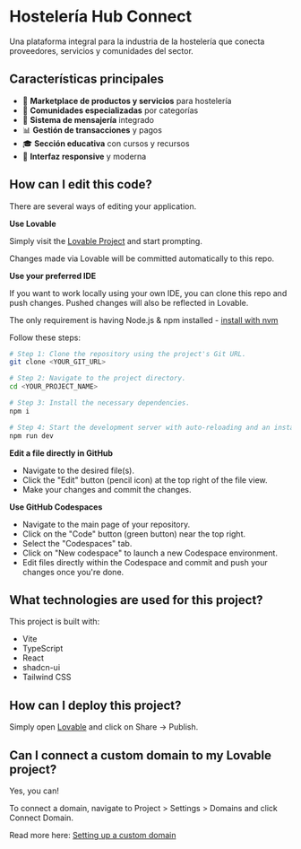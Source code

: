 # Hostelería Hub Connect

Una plataforma integral para la industria de la hostelería que conecta proveedores, servicios y comunidades del sector.

## Características principales

- 🏪 **Marketplace de productos y servicios** para hostelería
- 👥 **Comunidades especializadas** por categorías
- 💬 **Sistema de mensajería** integrado
- 📊 **Gestión de transacciones** y pagos
- 🎓 **Sección educativa** con cursos y recursos
- 📱 **Interfaz responsive** y moderna

## How can I edit this code?

There are several ways of editing your application.

**Use Lovable**

Simply visit the [Lovable Project](https://lovable.dev/projects/4b7a55d6-1139-40d3-9475-f514f1efc903) and start prompting.

Changes made via Lovable will be committed automatically to this repo.

**Use your preferred IDE**

If you want to work locally using your own IDE, you can clone this repo and push changes. Pushed changes will also be reflected in Lovable.

The only requirement is having Node.js & npm installed - [install with nvm](https://github.com/nvm-sh/nvm#installing-and-updating)

Follow these steps:

```sh
# Step 1: Clone the repository using the project's Git URL.
git clone <YOUR_GIT_URL>

# Step 2: Navigate to the project directory.
cd <YOUR_PROJECT_NAME>

# Step 3: Install the necessary dependencies.
npm i

# Step 4: Start the development server with auto-reloading and an instant preview.
npm run dev
```

**Edit a file directly in GitHub**

- Navigate to the desired file(s).
- Click the "Edit" button (pencil icon) at the top right of the file view.
- Make your changes and commit the changes.

**Use GitHub Codespaces**

- Navigate to the main page of your repository.
- Click on the "Code" button (green button) near the top right.
- Select the "Codespaces" tab.
- Click on "New codespace" to launch a new Codespace environment.
- Edit files directly within the Codespace and commit and push your changes once you're done.

## What technologies are used for this project?

This project is built with:

- Vite
- TypeScript
- React
- shadcn-ui
- Tailwind CSS

## How can I deploy this project?

Simply open [Lovable](https://lovable.dev/projects/4b7a55d6-1139-40d3-9475-f514f1efc903) and click on Share -> Publish.

## Can I connect a custom domain to my Lovable project?

Yes, you can!

To connect a domain, navigate to Project > Settings > Domains and click Connect Domain.

Read more here: [Setting up a custom domain](https://docs.lovable.dev/tips-tricks/custom-domain#step-by-step-guide)
